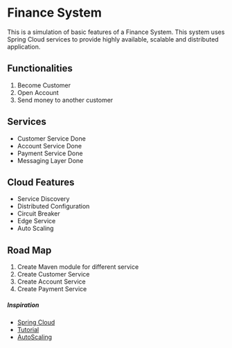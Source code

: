 # Finance System

This is a simulation of basic features of a Finance System.
This system uses Spring Cloud services to provide highly available, scalable and distributed application.

## Functionalities
1. Become Customer
2. Open Account
3. Send money to another customer

## Services
* Customer Service Done
* Account Service Done
* Payment Service Done
* Messaging Layer Done

## Cloud Features
* Service Discovery
* Distributed Configuration
* Circuit Breaker
* Edge Service
* Auto Scaling

## Road Map
1. Create Maven module for different service
2. Create Customer Service
3. Create Account Service
4. Create Payment Service

##### Inspiration
* [Spring Cloud](http://spring.io/projects/spring-cloud)
* [Tutorial](https://www.devglan.com/spring-cloud/spring-cloud-tutorial)
* [AutoScaling](https://dzone.com/articles/spring-boot-autoscaler)
